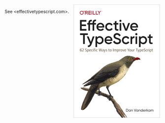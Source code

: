 <img src="/cover.png" width="280" title="Cover Image" align="right">

See <effectivetypescript.com>.
